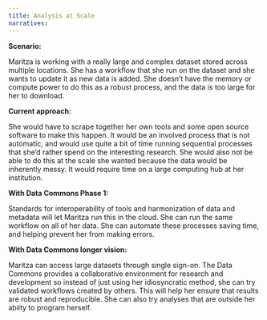 ```yaml
---
title: Analysis at Scale
narratives:
---
```


**Scenario:**

Maritza is working with a really large and complex dataset stored across
multiple locations.  She has a workflow that she run on the dataset and
she wants to update it as new data is added. She doesn’t have the memory or
compute power to do this as a robust process, and the data is too
large for her to download.

**Current approach:**

She would have to scrape together her own tools and some open source software to
make this happen. It would be an involved process that is not automatic, and would
use quite a bit of time running sequential processes that she’d rather
spend on the interesting research.  She would also not be able to do this at the scale
she wanted because the data would be inherently messy. It would require time
on a large computing hub at her institution.

**With Data Commons Phase 1:**

Standards for interoperability of tools and harmonization of data and
metadata will let Maritza run this in the cloud.  She can run the 
same workflow on all of her data. She can automate these processes saving
time, and helping prevent her from making errors.

**With Data Commons longer vision:**

Maritza can access large datasets through single sign-on. The Data Commons 
provides a collaborative environment for research and development so instead
of just using her idiosyncratic method, she can try validated workflows 
created by others. This will help her ensure that results are robust
and reproducible.  She can also try analyses that are outside
her abiity to program herself.
